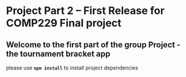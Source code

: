 # Project Part 2 – First Release for COMP229 Final project

## Welcome to the first  part of the group Project - the tournament bracket app

please use **`npm install`** to install project dependencies
